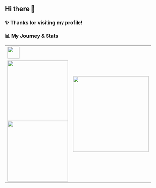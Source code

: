 ## Hi there 👋
### ✨ Thanks for visiting my profile!

### 📊 My Journey & Stats
<div align="center">
  <table>
    <tr>
      <td>
        <a href="https://www.codewars.com/users/xMikuzoo">
          <img src="https://www.codewars.com/users/xMikuzoo/badges/small" height="40" />
        </a>
      </td>
      <td rowspan="2">
        <a href="https://roadmap.sh/u/xmikuzoo">
          <img src="https://roadmap.sh/card/tall/67121d5e791f57dd60aecb5a?variant=dark" height="250" />
        </a>
      </td>
    </tr>
    <tr>
      <td>
        <img src="https://github-readme-stats.vercel.app/api?username=xMikuzoo&theme=tokyonight&show_icons=true" height="200" /><br>
        <img src="https://github-readme-stats.vercel.app/api/top-langs/?username=xMikuzoo&theme=tokyonight&layout=compact" height="200" />
      </td>
    </tr>
  </table>
</div>
